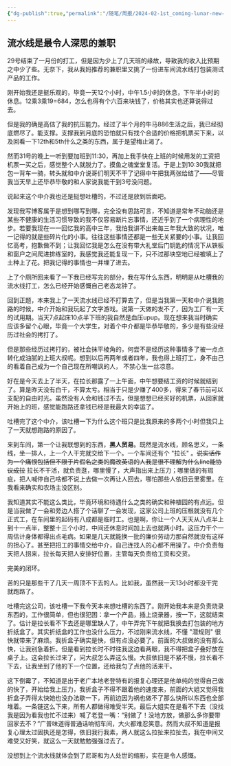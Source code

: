 ```yaml
---
{"dg-publish":true,"permalink":"/随笔/周报/2024-02-1st_coming-lunar-new-year/","title":"码凌书片·六·别累自己了，过个好年","tags":["周报"],"created":"2024-02-04 12:00","updated":"2024-04-17 21:25"}
---
```



## 流水线是最令人深思的兼职

29号结束了一月份的打工，但是因为少上了几天班的缘故，导致我的收入比预期之中少了些。无奈下，我从我妈推荐的兼职里又挑了一份进车间流水线打包装测试产品的工作。

刚开始我还是挺乐观的，毕竟一天12个小时，中午1.5小时的休息，下午半小时的休息。12乘3乘19=684，怎么也得有个六百来块钱了，价格其实也还算说得过去。

但是我的确是高估了我的抗压能力。经过了半个月的牛马886生活之后，我已经彻底燃尽了。能支撑。支撑我到月底的恐怕就只有找个合适的价格把机票买下来，以及回看一下12th和5th什么之类的东西，属于是望梅止渴了。

然而31号的晚上一听到要加班到11:30，再加上我手快在上班的时候用发的工资把机票一买之后，感觉整个人就脱力了。摸鱼之魂堂堂复活。于是上到10:30我就把包一背车一骑，转头就和中介说哥们明天不干了记得中午把我两张给结了——尽管我当天早上还毕恭毕敬的和人家说我能干到3号没问题。

说起来这个中介我也还是挺想吐槽的，不过还是放到后面吧。

发现我写博客属于是想到哪写到哪，完全没有思路可言，不知道是常年不动脑还是某些不健康的生活习惯导致的我不仅容易断片忘事情，还近乎到了一个病理性的地步。若要我现在一一回忆我的高中三年，我怕我讲不出来每三年我大致的状况，唯一记得的就是些碎片化的小事。往往这些事情还都是一些无关紧要的小事。让我回忆高考，抱歉做不到；让我回忆我是怎么在没有带大礼堂后门钥匙的情况下从铁板和窗户之间爬进排练室的，我感觉我还能复现一下，只不过那块空地已经被填上了土种上了花。把我记得的事情也一并埋了进去。

上了个厕所回来看了一下我已经写完的部分，我在写什么东西，明明是从吐槽我的流水线打工，怎么已经开始感慨自己老态龙钟了。

回到正题，本来我上了一天流水线已经不打算去了，但是当我第一天和中介说我跑路的时候，中介开始和我玩起了文字游戏。说第一天做的发不了，因为工厂有一天的试用期。当天7点起床10点半下班的我自然是血压upup。现在想来我当时确实应该多留个心眼，毕竟一个大学生，对着个中介都是毕恭毕敬的，多少是有些没经历过社会的拷打了。

但是那些经历过拷打的，被社会抹平棱角的，何尝不是经历这种事情多了被一点点转化成油腻的上班大叔呢。想到以后再两年或者四年，我也得上班打工，身不由己的看着自己成为一个自己现在所嘲讽的人， 不禁心生一丝凉意。

好在是今天去上了半天，在拉长那露了一上午面，中午想要结工资的时候就结到了。算是昨天没有白干，不算太亏。相当于只是少赚了400多，得来了春节前可以支配的自由时光。虽然没有人会和钱过不去，但是想想已经买好的机票，从回家就开始上的班，感觉能跑路还拿钱已经是我最大的幸运了。

吐槽完了这个中介，该吐槽一下为什么这个班只是比我原来的多两个小时但我只上了一天就想跑路的原因了。

来到车间，第一个让我联想到的东西，**黑人贸易**。既然是流水线，顾名思义，一条线，坐一排人，上一个人干完就交给下一个。一个车间还有个 "拉长" 。~~说实话作为一个痛恨包括但不限于片假名之类的魔改英语的人我是很不理解为什么line能协议成拉~~ 拉长不干活，就负责逛，哪里慢了，大声指出来上压力；哪里做的有瑕疵，把人喊停自己啥都不说上去做一次再让人回去，哪怕那些人依旧云里雾里。在我看来确实和农场主没区别。

我知道其实不能这么类比，毕竟环境和待遇什么之类的确实和种植园的有点远。但是当我做了一会和旁边人搭了个话聊了一会发现，这家公司上班的压根就没有几个正式工，在车间里的起码有八成都是临时工。也是啊，你让一个人天天从八点半上到十一点半，整整十三个小时，中间还休息时间加上去也就两小时。这压力干个一周估计身体都得出点毛病。如果是几天就能换一批的廉价劳动力那自然就没有这样的担心了。甚至把招工的事情交给中介，自己连找人的心都不用操了。中介负责每天把人拐来，拉长每天把人安排好位置，主管每天负责给工资和交货。

完美的闭环。

苦的只是那些干了几天一周顶不下去的人。比如我，虽然我一天13小时都没干完就跑路了。

吐槽完这公司，该吐槽一下我今天本来想吐槽的东西了。刚开始我本来是负责烧录东西的，工作很简单，但也很犯困：拿一个产品，插上烧录器，按一下，这就结束了。估计是拉长看不下去还是哪里缺人了，中午弄完下午就把我换去打包装的地方折纸盒了。其实折纸盒的工作也没什么压力，不过刚来流水线，不懂 "潜规则" 很快就带来了麻烦。我折盒子确实是快，但有点没必要了。前面的大叔做的没有那么快，让我别急着折。但是看到拉长时不时往我这边看两眼，我不得把盒子叠好放在桌子上。这会拉长过来了，问大叔怎么弄这么慢。大叔依旧是不紧不慢，拉长看不下去，让我坐到了他的下一个位置，还给我匀了点他的活来干。

这下倒霉了，不知道是出于老广本地老登特有的报复心理还是他单纯的觉得自己做的快了，开始给我上压力，我折盒子不得不跟着他的速度来，前面的大姐又觉得我折盒子弄得太快她也没办法歇一下，再前边因为祸也做不了那么快所以东西也全部堆着。一条链这么下来，所有人都做得难受半天。最后大姐实在是看不下去（没找我是因为看我也忙不过来）喊了老登一嘴：“别做了！没地方放，做那么多你要带回家去不？”广普味道得普通话响彻车间，大火都难忍笑意。然而大叔不知道是报复心理太过固执还是怎得，依旧我行我素，两人就这么拉扯来拉扯去，我在中间又难受又好笑，就这么一天就勉勉强强过去了。

没想到上个流水线就体会到了尼哥和为人处世的缩影，实在是令人感慨。